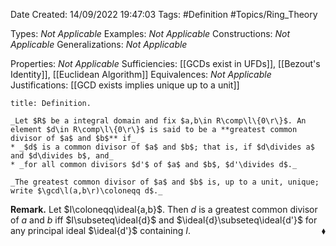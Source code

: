 <div class="topSpace"></div>

Date Created: 14/09/2022 19:47:03
Tags: #Definition #Topics/Ring_Theory

Types: _Not Applicable_
Examples: _Not Applicable_
Constructions: _Not Applicable_
Generalizations: _Not Applicable_

Properties: _Not Applicable_
Sufficiencies: [[GCDs exist in UFDs]], [[Bezout's Identity]], [[Euclidean Algorithm]]
Equivalences: _Not Applicable_
Justifications: [[GCD exists implies unique up to a unit]]

``` ad-Definition
title: Definition.

_Let $R$ be a integral domain and fix $a,b\in R\comp\l\{0\r\}$. An element $d\in R\comp\l\{0\r\}$ is said to be a **greatest common divisor of $a$ and $b$** if_
* _$d$ is a common divisor of $a$ and $b$; that is, if $d\divides a$ and $d\divides b$, and_
* _for all common divisors $d'$ of $a$ and $b$, $d'\divides d$._

_The greatest common divisor of $a$ and $b$ is, up to a unit, unique; write $\gcd\l(a,b\r)\coloneqq d$._

```

**Remark.** Let $I\coloneqq\ideal{a,b}$. Then $d$ is a greatest common divisor of $a$ and $b$ iff $I\subseteq\ideal{d}$ and $\ideal{d}\subseteq\ideal{d'}$ for any principal ideal $\ideal{d'}$ containing $I$.<span style="float:right;">$\blacklozenge$</span>
